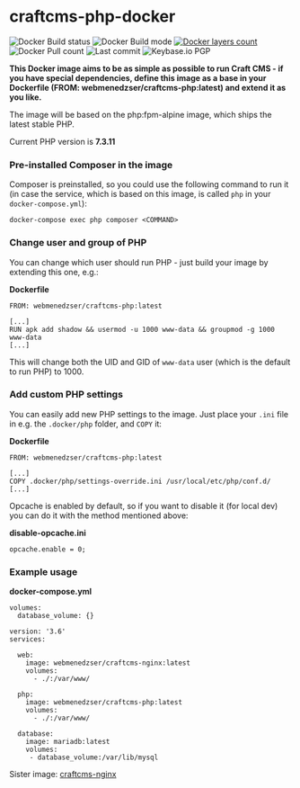 # craftcms-php-docker

![Docker Build status](https://img.shields.io/docker/cloud/build/webmenedzser/craftcms-php.svg)
![Docker Build mode](https://img.shields.io/docker/cloud/automated/webmenedzser/craftcms-php.svg)
[![Docker layers count](https://images.microbadger.com/badges/image/webmenedzser/craftcms-php.svg)](https://microbadger.com/images/webmenedzser/craftcms-php)
![Docker Pull count](https://badgen.net/docker/pulls/webmenedzser/craftcms-php)
![Last commit](https://badgen.net/github/last-commit/Saboteur777/craftcms-php-docker)
![Keybase.io PGP](https://badgen.net/keybase/pgp/Saboteur777)

**This Docker image aims to be as simple as possible to run Craft CMS - if you have special dependencies, define this image as a base in your Dockerfile (FROM: webmenedzser/craftcms-php:latest) and extend it as you like.**

The image will be based on the php:fpm-alpine image, which ships the latest stable PHP.

Current PHP version is **7.3.11**

### Pre-installed Composer in the image
Composer is preinstalled, so you could use the following command to run it (in case the service, which is based on this image, is called `php` in your `docker-compose.yml`): 

```
docker-compose exec php composer <COMMAND>
```

### Change user and group of PHP
You can change which user should run PHP - just build your image by extending this one, e.g.:

**Dockerfile**
```
FROM: webmenedzser/craftcms-php:latest

[...]
RUN apk add shadow && usermod -u 1000 www-data && groupmod -g 1000 www-data
[...]
```

This will change both the UID and GID of `www-data` user (which is the default to run PHP) to 1000.

### Add custom PHP settings
You can easily add new PHP settings to the image. Just place your `.ini` file in e.g. the `.docker/php` folder, and `COPY` it:

**Dockerfile**
```
FROM: webmenedzser/craftcms-php:latest

[...]
COPY .docker/php/settings-override.ini /usr/local/etc/php/conf.d/
[...]
```
Opcache is enabled by default, so if you want to disable it (for local dev) you can do it with the method mentioned above:

**disable-opcache.ini**
```
opcache.enable = 0;
```

### Example usage

**docker-compose.yml**

```
volumes:
  database_volume: {}

version: '3.6'
services:

  web:
    image: webmenedzser/craftcms-nginx:latest
    volumes:
      - ./:/var/www/

  php:
    image: webmenedzser/craftcms-php:latest
    volumes:
      - ./:/var/www/

  database:
    image: mariadb:latest
    volumes:
     - database_volume:/var/lib/mysql
```

Sister image: [craftcms-nginx](https://github.com/Saboteur777/craftcms-nginx-docker)

